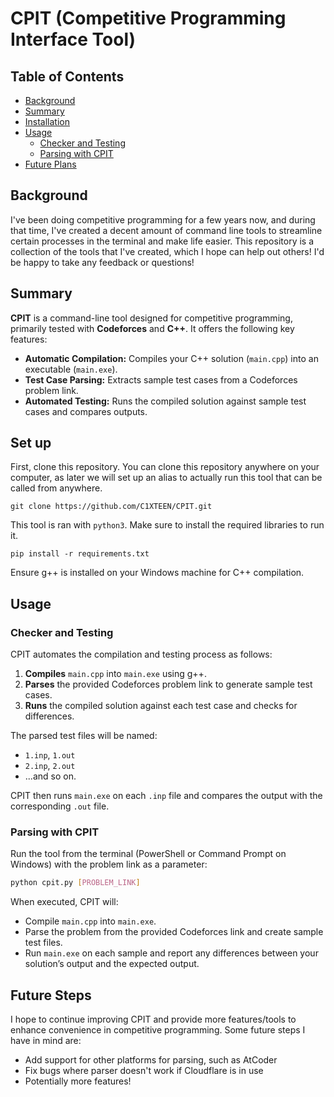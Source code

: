# CPIT (Competitive Programming Interface Tool)

## Table of Contents
- [Background](#background)
- [Summary](#summary)
- [Installation](#installation)
- [Usage](#usage)
  - [Checker and Testing](#checker-and-testing)
  - [Parsing with CPIT](#parsing-with-cpit)
- [Future Plans](#future-plans)

## Background

I've been doing competitive programming for a few years now, and during that time, I've created a decent amount of command line tools to streamline certain processes in the terminal and make life easier. This repository is a collection of the tools that I've created, which I hope can help out others! I'd be happy to take any feedback or questions!

## Summary

**CPIT** is a command-line tool designed for competitive programming, primarily tested with **Codeforces** and **C++**. It offers the following key features:

- **Automatic Compilation:** Compiles your C++ solution (`main.cpp`) into an executable (`main.exe`).
- **Test Case Parsing:** Extracts sample test cases from a Codeforces problem link.
- **Automated Testing:** Runs the compiled solution against sample test cases and compares outputs.

## Set up

First, clone this repository. You can clone this repository anywhere on your computer, as later we will set up an alias to actually run this tool that can be called from anywhere.

```
git clone https://github.com/C1XTEEN/CPIT.git
```

This tool is ran with `python3`. Make sure to install the required libraries to run it.

```
pip install -r requirements.txt
```

Ensure g++ is installed on your Windows machine for C++ compilation.

## Usage

### Checker and Testing

CPIT automates the compilation and testing process as follows:

1. **Compiles** `main.cpp` into `main.exe` using g++.
2. **Parses** the provided Codeforces problem link to generate sample test cases.
3. **Runs** the compiled solution against each test case and checks for differences.

The parsed test files will be named:
- `1.inp`, `1.out`
- `2.inp`, `2.out`
- ...and so on.

CPIT then runs `main.exe` on each `.inp` file and compares the output with the corresponding `.out` file.

### Parsing with CPIT

Run the tool from the terminal (PowerShell or Command Prompt on Windows) with the problem link as a parameter:
   ```sh
   python cpit.py [PROBLEM_LINK]
   ```

When executed, CPIT will:
- Compile `main.cpp` into `main.exe`.
- Parse the problem from the provided Codeforces link and create sample test files.
- Run `main.exe` on each sample and report any differences between your solution’s output and the expected output.

## Future Steps

I hope to continue improving CPIT and provide more features/tools to enhance convenience in competitive programming. Some future steps I have in mind are:

* Add support for other platforms for parsing, such as AtCoder
* Fix bugs where parser doesn't work if Cloudflare is in use
* Potentially more features!
